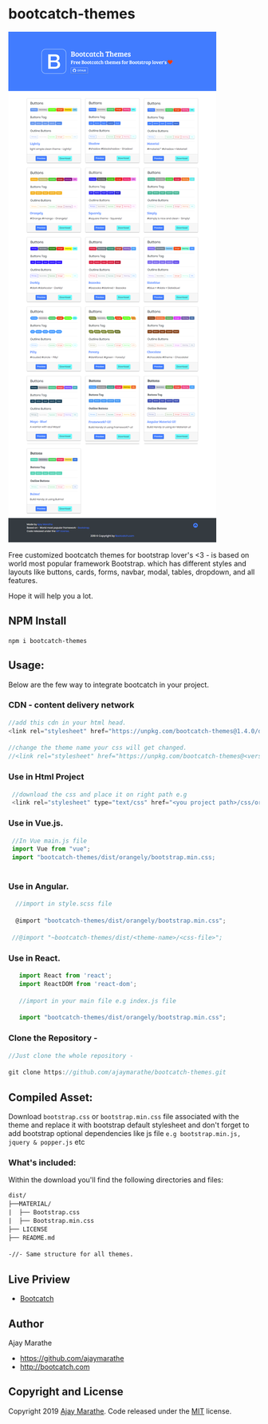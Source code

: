 # bootcatch-themes

[![Bootcatch Logo](https://raw.githubusercontent.com/ajaymarathe/image-store/master/bootcatch/bootcatch.png)](http://bootcatch.com/)

Free customized bootcatch themes for bootstrap lover's <3 - is based on world most popular framework Bootstrap. which has different styles and layouts like buttons, cards, forms, navbar, modal, tables, dropdown, and all features.

Hope it will help you a lot.

## NPM Install

`npm i bootcatch-themes`

## Usage:

Below are the few way to integrate bootcatch in your project.

### CDN - content delivery network

```js
//add this cdn in your html head.
<link rel="stylesheet" href="https://unpkg.com/bootcatch-themes@1.4.0/dist/orangely/bootstrap.min.css"  />

//change the theme name your css will get changed.
//<link rel="stylesheet" href="https://unpkg.com/bootcatch-themes@<version>/dist/<theme-name>/bootstrap.min.css"  />
```

### Use in Html Project

```js
 //download the css and place it on right path e.g 
 <link rel="stylesheet" type="text/css" href="<you project path>/css/orangely.min.css">
 ```

### Use in Vue.js.
 ```js 
  //In Vue main.js file
  import Vue from "vue";
  import "bootcatch-themes/dist/orangely/bootstrap.min.css; 
   
   ```
    
### Use in Angular.

```js
  //import in style.scss file

  @import "bootcatch-themes/dist/orangely/bootstrap.min.css";

 //@import "~bootcatch-themes/dist/<theme-name>/<css-file>"; 
 ```

### Use in React.

 ```js
    import React from 'react';
    import ReactDOM from 'react-dom';
 
    //import in your main file e.g index.js file 
 
    import "bootcatch-themes/dist/orangely/bootstrap.min.css";
 ```


### Clone the Repository -

```js
//Just clone the whole repository -

git clone https://github.com/ajaymarathe/bootcatch-themes.git
```

## Compiled Asset:

Download `bootstrap.css` or `bootstrap.min.css` file associated with the theme and replace it with bootstrap default stylesheet and don't forget to add bootstrap optional dependencies like js file `e.g bootstrap.min.js, jquery & popper.js` etc

### What's included:

Within the download you'll find the following directories and files:

```html
dist/
├──MATERIAL/ 
|  ├── Bootstrap.css
|  ├── Bootstrap.min.css
├── LICENSE
├── README.md

-//- Same structure for all themes.

```
## Live Priview
- [Bootcatch](http://bootcatch.com)

## Author

Ajay Marathe

+ https://github.com/ajaymarathe
+ http://bootcatch.com

## Copyright and License

Copyright 2019 [Ajay Marathe](https://github.com/ajaymarathe). Code released under the [MIT](https://github.com/ajaymarathe/Bootcatch-Themes/blob/master/LICENSE) license.
